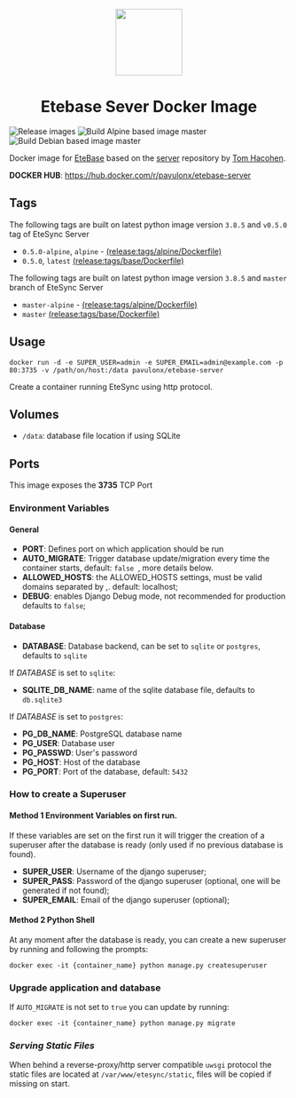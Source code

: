 <p align="center">
  <img width="120" src="https://raw.githubusercontent.com/etesync/server/master/icon.svg" />
  <h1 align="center">Etebase Sever Docker Image</h1>
</p>

![Release images](https://github.com/rozenj/etebase-server-docker/workflows/Release%20images/badge.svg)
![Build Alpine based image master](https://github.com/rozenj/etebase-server-docker/workflows/Build%20Alpine%20based%20image%20master/badge.svg)
![Build Debian based image master](https://github.com/rozenj/etebase-server-docker/workflows/Build%20Debian%20based%20image%20master/badge.svg)

Docker image for [EteBase](https://www.etebase.com/) based on the [server](https://github.com/etesync/server) repository by [Tom Hacohen](https://github.com/tasn).

**DOCKER HUB**: https://hub.docker.com/r/pavulonx/etebase-server

## Tags

The following tags are built on latest python image version `3.8.5` and `v0.5.0` tag of EteSync Server 
- `0.5.0-alpine`, `alpine` - [(release:tags/alpine/Dockerfile)](tags/alpine/Dockerfile)
- `0.5.0`, `latest`  [(release:tags/base/Dockerfile)](tags/base/Dockerfile)

The following tags are built on latest python image version `3.8.5` and `master` branch of EteSync Server 
- `master-alpine` - [(release:tags/alpine/Dockerfile)](tags/alpine/Dockerfile)
- `master`  [(release:tags/base/Dockerfile)](tags/base/Dockerfile)


## Usage
```docker run -d -e SUPER_USER=admin -e SUPER_EMAIL=admin@example.com -p 80:3735 -v /path/on/host:/data pavulonx/etebase-server```

Create a container running EteSync using http protocol.

## Volumes
- `/data`: database file location if using SQLite

## Ports
This image exposes the **3735** TCP Port

### Environment Variables

#### General
- **PORT**: Defines port on which application should be run 
- **AUTO_MIGRATE**: Trigger database update/migration every time the container starts, default: `false `, more details below.
- **ALLOWED_HOSTS**: the ALLOWED_HOSTS settings, must be valid domains separated by ,. default: localhost;
- **DEBUG**: enables Django Debug mode, not recommended for production defaults to `false`;

#### Database
- **DATABASE**: Database backend, can be set to `sqlite` or `postgres`, defaults to `sqlite`

If *DATABASE* is set to `sqlite`:
- **SQLITE_DB_NAME**: name of the sqlite database file, defaults to `db.sqlite3` 

If *DATABASE* is set to `postgres`:
- **PG_DB_NAME**: PostgreSQL database name 
- **PG_USER**: Database user
- **PG_PASSWD**: User's password
- **PG_HOST**: Host of the database
- **PG_PORT**: Port of the database, default: `5432`

### How to create a Superuser

#### Method 1 Environment Variables on first run.

If these variables are set on the first run it will trigger the creation of a superuser after the database is ready 
(only used if no previous database is found).

- **SUPER_USER**: Username of the django superuser;
- **SUPER_PASS**: Password of the django superuser (optional, one will be generated if not found);
- **SUPER_EMAIL**: Email of the django superuser (optional);

#### Method 2 Python Shell

At any moment after the database is ready, you can create a new superuser by running and following the prompts:

```docker exec -it {container_name} python manage.py createsuperuser```

### Upgrade application and database

If `AUTO_MIGRATE` is not set to `true` you can update by running:

```docker exec -it {container_name} python manage.py migrate```

### _Serving Static Files_

When behind a reverse-proxy/http server compatible `uwsgi` protocol the static files are located at `/var/www/etesync/static`, files will be copied if missing on start.
